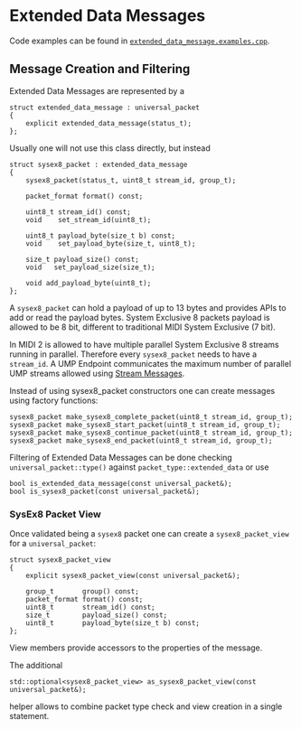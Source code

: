 # Extended Data Messages

Code examples can be found in [`extended_data_message.examples.cpp`](extended_data_message.examples.cpp).

## Message Creation and Filtering

Extended Data Messages are represented by a

    struct extended_data_message : universal_packet
    {
        explicit extended_data_message(status_t);
    };

Usually one will not use this class directly, but instead

    struct sysex8_packet : extended_data_message
    {
        sysex8_packet(status_t, uint8_t stream_id, group_t);

        packet_format format() const;

        uint8_t stream_id() const;
        void    set_stream_id(uint8_t);

        uint8_t payload_byte(size_t b) const;
        void    set_payload_byte(size_t, uint8_t);

        size_t payload_size() const;
        void   set_payload_size(size_t);

        void add_payload_byte(uint8_t);
    };

A `sysex8_packet` can hold a payload of up to 13 bytes and provides APIs to add or read the payload bytes.
System Exclusive 8 packets payload is allowed to be 8 bit, different to traditional MIDI System Exclusive (7 bit).

In MIDI 2 is allowed to have multiple parallel System Exclusive 8 streams running in parallel. Therefore every  `sysex8_packet` needs to have a `stream_id`. A UMP Endpoint communicates the maximum number of parallel UMP streams allowed using [Stream Messages](stream_message.md).

Instead of using sysex8_packet constructors one can create messages using factory functions:

    sysex8_packet make_sysex8_complete_packet(uint8_t stream_id, group_t);
    sysex8_packet make_sysex8_start_packet(uint8_t stream_id, group_t);
    sysex8_packet make_sysex8_continue_packet(uint8_t stream_id, group_t);
    sysex8_packet make_sysex8_end_packet(uint8_t stream_id, group_t);

Filtering of Extended Data Messages can be done checking `universal_packet::type()` against
`packet_type::extended_data` or use

    bool is_extended_data_message(const universal_packet&);
    bool is_sysex8_packet(const universal_packet&);

### SysEx8 Packet View

Once validated being a `sysex8` packet one can create a `sysex8_packet_view`
for a `universal_packet`:

    struct sysex8_packet_view
    {
        explicit sysex8_packet_view(const universal_packet&);

        group_t       group() const;
        packet_format format() const;
        uint8_t       stream_id() const;
        size_t        payload_size() const;
        uint8_t       payload_byte(size_t b) const;
    };

View members provide accessors to the properties of the message.

The additional

    std::optional<sysex8_packet_view> as_sysex8_packet_view(const universal_packet&);

helper allows to combine packet type check and view creation in a single statement.
